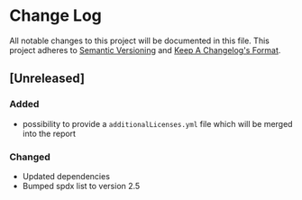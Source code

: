 # Change Log
All notable changes to this project will be documented in this file.
This project adheres to [Semantic Versioning](http://semver.org/) and [Keep A Changelog's Format](http://keepachangelog.com/).

## [Unreleased]
### Added
- possibility to provide a `additionalLicenses.yml` file which will be merged into the report 

### Changed
- Updated dependencies
- Bumped spdx list to version 2.5
